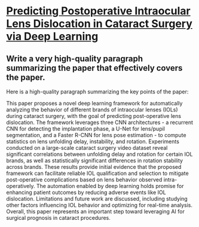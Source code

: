 # [Predicting Postoperative Intraocular Lens Dislocation in Cataract   Surgery via Deep Learning](https://arxiv.org/abs/2312.03401)

## Write a very high-quality paragraph summarizing the paper that effectively covers the paper.

 Here is a high-quality paragraph summarizing the key points of the paper:

This paper proposes a novel deep learning framework for automatically analyzing the behavior of different brands of intraocular lenses (IOLs) during cataract surgery, with the goal of predicting post-operative lens dislocation. The framework leverages three CNN architectures - a recurrent CNN for detecting the implantation phase, a U-Net for lens/pupil segmentation, and a Faster R-CNN for lens pose estimation - to compute statistics on lens unfolding delay, instability, and rotation. Experiments conducted on a large-scale cataract surgery video dataset reveal significant correlations between unfolding delay and rotation for certain IOL brands, as well as statistically significant differences in rotation stability across brands. These results provide initial evidence that the proposed framework can facilitate reliable IOL qualification and selection to mitigate post-operative complications based on lens behavior observed intra-operatively. The automation enabled by deep learning holds promise for enhancing patient outcomes by reducing adverse events like IOL dislocation. Limitations and future work are discussed, including studying other factors influencing IOL behavior and optimizing for real-time analysis. Overall, this paper represents an important step toward leveraging AI for surgical prognosis in cataract procedures.
